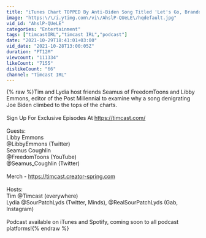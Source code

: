 ```yaml
---
title: "iTunes Chart TOPPED By Anti-Biden Song Titled 'Let's Go, Brandon', Biden Is HUGELY Unpopular"
image: "https:\/\/i.ytimg.com\/vi\/AhslP-QUeLE\/hqdefault.jpg"
vid_id: "AhslP-QUeLE"
categories: "Entertainment"
tags: ["timcastIRL","timcast IRL","podcast"]
date: "2021-10-29T18:41:01+03:00"
vid_date: "2021-10-28T13:00:05Z"
duration: "PT12M"
viewcount: "111334"
likeCount: "7155"
dislikeCount: "66"
channel: "Timcast IRL"
---
```

{% raw %}Tim and Lydia host friends Seamus of FreedomToons and Libby Emmons, editor of the Post Millennial to examine why a song denigrating Joe Biden climbed to the tops of the charts.<br /><br />Sign Up For Exclusive Episodes At <a rel="nofollow" target="blank" href="https://timcast.com/">https://timcast.com/</a><br /><br />Guests: <br />Libby Emmons <br />@LibbyEmmons (Twitter)<br />Seamus Coughlin <br /> @FreedomToons  (YouTube)<br />@Seamus_Coughlin (Twitter)<br /><br />Merch - <a rel="nofollow" target="blank" href="https://timcast.creator-spring.com">https://timcast.creator-spring.com</a><br /><br />Hosts: <br />Tim @Timcast (everywhere) <br />Lydia @SourPatchLyds (Twitter, Minds), @RealSourPatchLyds (Gab, Instagram)<br /><br />Podcast available on iTunes and Spotify, coming soon to all podcast platforms!{% endraw %}
